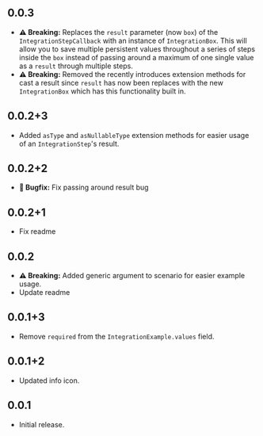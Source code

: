 ## 0.0.3

* **⚠️ Breaking:** Replaces the `result` parameter (now `box`) of the `IntegrationStepCallback` with an instance of `IntegrationBox`. This will allow you to save multiple persistent values throughout a series of steps inside the `box` instead of passing around a maximum of one single value as a `result` through multiple steps.
* **⚠️ Breaking:** Removed the recently introduces extension methods for cast a result since `result` has now been replaces with the new `IntegrationBox` which has this functionality built in.

## 0.0.2+3

* Added `asType` and `asNullableType` extension methods for easier usage of an `IntegrationStep`'s result.

## 0.0.2+2

* **🐛️ Bugfix:** Fix passing around result bug

## 0.0.2+1

* Fix readme

## 0.0.2

* **⚠️ Breaking:** Added generic argument to scenario for easier example usage.
* Update readme

## 0.0.1+3

* Remove `required` from the `IntegrationExample.values` field.

## 0.0.1+2

* Updated info icon.

## 0.0.1

* Initial release.
